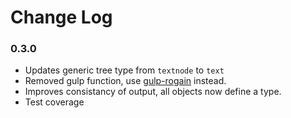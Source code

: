 # Change Log

### 0.3.0

- Updates generic tree type from `textnode` to `text`
- Removed gulp function, use [gulp-rogain](https://github.com/krambuhl/gulp-rogain) instead.
- Improves consistancy of output, all objects now define a type.
- Test coverage